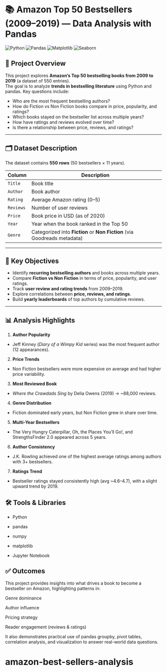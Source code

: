 # 📚 Amazon Top 50 Bestsellers (2009–2019) — Data Analysis with Pandas  

![Python](https://img.shields.io/badge/Python-3.8+-blue.svg)
![Pandas](https://img.shields.io/badge/Pandas-1.x-green.svg)
![Matplotlib](https://img.shields.io/badge/Matplotlib-3.x-orange.svg)
![Seaborn](https://img.shields.io/badge/Seaborn-0.11+-purple.svg)

## 🔎 Project Overview  
This project explores **Amazon’s Top 50 bestselling books from 2009 to 2019** (a dataset of 550 entries).  
The goal is to analyze **trends in bestselling literature** using Python and pandas.
Key questions include:  
- Who are the most frequent bestselling authors?  
- How do Fiction vs Non Fiction books compare in price, popularity, and ratings?  
- Which books stayed on the bestseller list across multiple years?  
- How have ratings and reviews evolved over time?  
- Is there a relationship between price, reviews, and ratings?  

---

## 🗂 Dataset Description  
The dataset contains **550 rows** (50 bestsellers × 11 years).  

| Column       | Description                                                                 |
|--------------|-----------------------------------------------------------------------------|
| `Title`       | Book title                                                                 |
| `Author`     | Book author                                                                |
| `Rating`| Average Amazon rating (0–5)                                                |
| `Reviews`    | Number of user reviews                                                     |
| `Price`      | Book price in USD (as of 2020)                                             |
| `Year`       | Year when the book ranked in the Top 50                                    |
| `Genre`      | Categorized into **Fiction** or **Non Fiction** (via Goodreads metadata)   |

---

## 🎯 Key Objectives  
- Identify **recurring bestselling authors** and books across multiple years.  
- Compare **Fiction vs Non Fiction** in terms of price, popularity, and user ratings.  
- Track **user review and rating trends** from 2009–2019.  
- Explore correlations between **price, reviews, and ratings**.  
- Build **yearly leaderboards** of top authors by cumulative reviews.  

---

## 📊 Analysis Highlights  

1. **Author Popularity**  
- Jeff Kinney (*Diary of a Wimpy Kid* series) was the most frequent author (12 appearances).  

2. **Price Trends**  
- Non Fiction bestsellers were more expensive on average and had higher price variability.  

3. **Most Reviewed Book**  
- *Where the Crawdads Sing* by Delia Owens (2019) → ~88,000 reviews.  

4. **Genre Distribution**  
- Fiction dominated early years, but Non Fiction grew in share over time.  

5. **Multi-Year Bestsellers**

- The Very Hungry Caterpillar, Oh, the Places You’ll Go!, and StrengthsFinder 2.0 appeared across 5 years.

6. **Author Consistency**

- J.K. Rowling achieved one of the highest average ratings among authors with 3+ bestsellers.

7. **Ratings Trend**

- Bestseller ratings stayed consistently high (avg ~4.6–4.7), with a slight upward trend by 2019.

## 🛠 Tools & Libraries

- Python

- pandas

- numpy

- matplotlib

- Jupyter Notebook

## ✅ Outcomes

This project provides insights into what drives a book to become a bestseller on Amazon, highlighting patterns in:

Genre dominance

Author influence

Pricing strategy

Reader engagement (reviews & ratings)

It also demonstrates practical use of pandas groupby, pivot tables, correlation analysis, and visualization to answer real-world data questions.
# amazon-best-sellers-analysis
